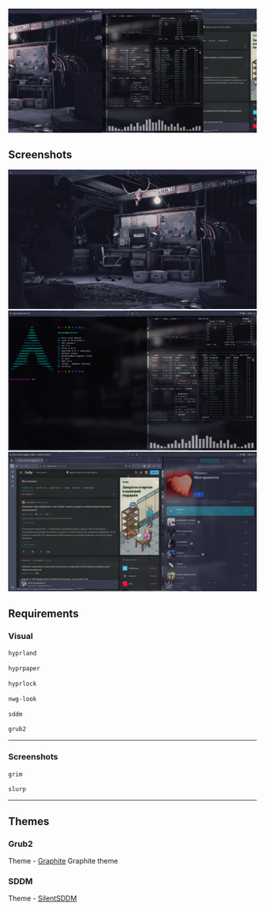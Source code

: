 <p align="center">
  <img src="https://raw.githubusercontent.com/deeerain/my-dots/main/thumb/my-dots-banner.png" alt="Project Banner" width="800">
</p>

## Screenshots
![](./thumb/20251003_005237.png)
![](./thumb/20251003_005245.png)
![](./thumb/20251003_005300.png)
## Requirements
### Visual
``` bash
hyprland
```
``` bash
hyprpaper
```
``` bash
hyprlock
```
``` bash
nwg-look
```
``` bash
sddm
```
``` bash
grub2
```
---
### Screenshots
``` bash
grim
```
``` bash
slurp
```
---
## Themes
### Grub2
Theme - [Graphite](https://github.com/Jacksaur/Gorgeous-GRUB)
Graphite theme
### SDDM
Theme - [SilentSDDM](https://github.com/uiriansan/SilentSDDM)